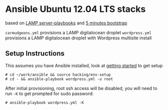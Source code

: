 # Ansible Ubuntu 12.04 LTS stacks

based on [LAMP server-playbooks](https://github.com/fourkitchens/server-playbooks) and [5 minutes bootstrap](https://github.com/phred/5minbootstrap/)

`carmudgeons.yml` provisions a LAMP digitalocean droplet
`wordpress.yml` provisions a LAMP digitalocean droplet with Wordpress multisite install

## Setup Instructions

This assumes you have Ansible installed, look at [getting started](http://ansible.cc/docs/gettingstarted.html) to get setup

    # cd ~/work/ansible && source hacking/env-setup
    # cd - && ansible-playbook wordpress.yml -u root

After initial provisioning, root ssh access will be disabled, you will need to run `-K` to get prompted for sudo password:

    # ansible-playbook wordpress.yml -K

